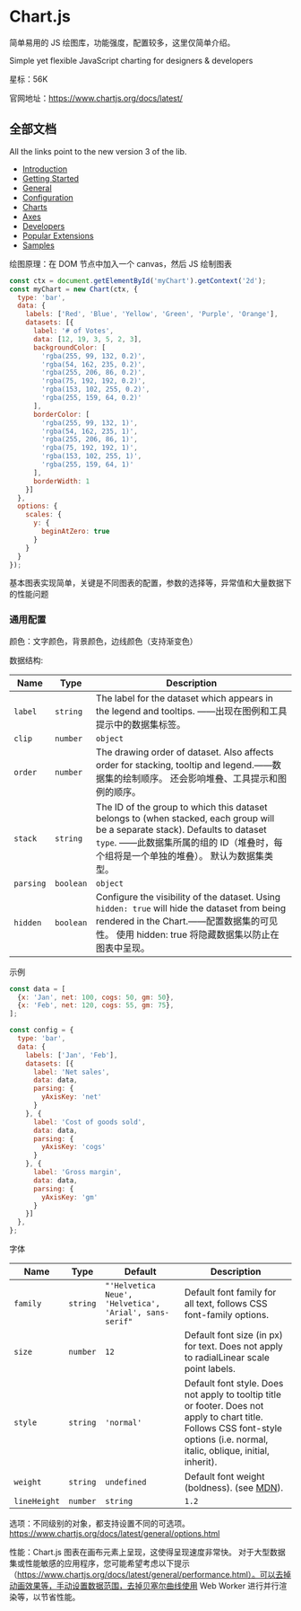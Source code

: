 # Chart.js

简单易用的 JS 绘图库，功能强度，配置较多，这里仅简单介绍。

Simple yet flexible JavaScript charting for designers & developers

星标：56K

官网地址：https://www.chartjs.org/docs/latest/

## 全部文档

All the links point to the new version 3 of the lib.

- [Introduction](https://www.chartjs.org/docs/latest/)
- [Getting Started](https://www.chartjs.org/docs/latest/getting-started/index)
- [General](https://www.chartjs.org/docs/latest/general/data-structures)
- [Configuration](https://www.chartjs.org/docs/latest/configuration/index)
- [Charts](https://www.chartjs.org/docs/latest/charts/line)
- [Axes](https://www.chartjs.org/docs/latest/axes/index)
- [Developers](https://www.chartjs.org/docs/latest/developers/index)
- [Popular Extensions](https://github.com/chartjs/awesome)
- [Samples](https://www.chartjs.org/samples/)

绘图原理：在 DOM 节点中加入一个 canvas，然后 JS 绘制图表

~~~js
const ctx = document.getElementById('myChart').getContext('2d');
const myChart = new Chart(ctx, {
  type: 'bar',
  data: {
    labels: ['Red', 'Blue', 'Yellow', 'Green', 'Purple', 'Orange'],
    datasets: [{
      label: '# of Votes',
      data: [12, 19, 3, 5, 2, 3],
      backgroundColor: [
        'rgba(255, 99, 132, 0.2)',
        'rgba(54, 162, 235, 0.2)',
        'rgba(255, 206, 86, 0.2)',
        'rgba(75, 192, 192, 0.2)',
        'rgba(153, 102, 255, 0.2)',
        'rgba(255, 159, 64, 0.2)'
      ],
      borderColor: [
        'rgba(255, 99, 132, 1)',
        'rgba(54, 162, 235, 1)',
        'rgba(255, 206, 86, 1)',
        'rgba(75, 192, 192, 1)',
        'rgba(153, 102, 255, 1)',
        'rgba(255, 159, 64, 1)'
      ],
      borderWidth: 1
    }]
  },
  options: {
    scales: {
      y: {
        beginAtZero: true
      }
    }
  }
});
~~~

基本图表实现简单，关键是不同图表的配置，参数的选择等，异常值和大量数据下的性能问题

### 通用配置

颜色：文字颜色，背景颜色，边线颜色（支持渐变色）

数据结构:

| Name      | Type               | Description                                                  |
| --------- | ------------------ | ------------------------------------------------------------ |
| `label`   | `string`           | The label for the dataset which appears in the legend and tooltips. ——出现在图例和工具提示中的数据集标签。 |
| `clip`    | `number`|`object`  | How to clip relative to chartArea. Positive value allows overflow, negative value clips that many pixels inside chartArea. 0 = clip at chartArea. Clipping can also be configured per side: clip: {left: 5, top: false, right: -2, bottom: 0} ——如何相对于 chartArea 进行剪辑。 正值允许溢出，负值在chartArea 内剪辑许多像素。 0 = 在图表区域剪辑。 剪裁也可以每边配置：剪辑：{left：5，top：false，right：-2，bottom：0} |
| `order`   | `number`           | The drawing order of dataset. Also affects order for stacking, tooltip and legend.——数据集的绘制顺序。 还会影响堆叠、工具提示和图例的顺序。 |
| `stack`   | `string`           | The ID of the group to which this dataset belongs to (when stacked, each group will be a separate stack). Defaults to dataset `type`. ——此数据集所属的组的 ID（堆叠时，每个组将是一个单独的堆叠）。 默认为数据集类型。 |
| `parsing` | `boolean`|`object` | How to parse the dataset. The parsing can be disabled by specifying parsing: false at chart options or dataset. If parsing is disabled, data must be sorted and in the formats the associated chart type and scales use internally.——如何解析数据集。 可以通过在图表选项或数据集中指定 parsing: false 来禁用解析。 如果禁用解析，则必须对数据进行排序，并以相关图表类型和刻度在内部使用的格式进行排序。 |
| `hidden`  | `boolean`          | Configure the visibility of the dataset. Using `hidden: true` will hide the dataset from being rendered in the Chart.——配置数据集的可见性。 使用 hidden: true 将隐藏数据集以防止在图表中呈现。 |

示例

~~~js
const data = [
  {x: 'Jan', net: 100, cogs: 50, gm: 50},
  {x: 'Feb', net: 120, cogs: 55, gm: 75},
];

const config = {
  type: 'bar',
  data: {
    labels: ['Jan', 'Feb'],
    datasets: [{
      label: 'Net sales',
      data: data,
      parsing: {
        yAxisKey: 'net'
      }
    }, {
      label: 'Cost of goods sold',
      data: data,
      parsing: {
        yAxisKey: 'cogs'
      }
    }, {
      label: 'Gross margin',
      data: data,
      parsing: {
        yAxisKey: 'gm'
      }
    }]
  },
};
~~~

字体

| Name         | Type              | Default                                                | Description                                                  |
| ------------ | ----------------- | ------------------------------------------------------ | ------------------------------------------------------------ |
| `family`     | `string`          | `"'Helvetica Neue', 'Helvetica', 'Arial', sans-serif"` | Default font family for all text, follows CSS font-family options. |
| `size`       | `number`          | `12`                                                   | Default font size (in px) for text. Does not apply to radialLinear scale point labels. |
| `style`      | `string`          | `'normal'`                                             | Default font style. Does not apply to tooltip title or footer. Does not apply to chart title. Follows CSS font-style options (i.e. normal, italic, oblique, initial, inherit). |
| `weight`     | `string`          | `undefined`                                            | Default font weight (boldness). (see [MDN](https://developer.mozilla.org/en-US/docs/Web/CSS/font-weight)). |
| `lineHeight` | `number`|`string` | `1.2`                                                  | Height of an individual line of text (see [MDN](https://developer.mozilla.org/en-US/docs/Web/CSS/line-height)). |

选项：不同级别的对象，都支持设置不同的可选项。https://www.chartjs.org/docs/latest/general/options.html

性能：Chart.js 图表在画布元素上呈现，这使得呈现速度非常快。 对于大型数据集或性能敏感的应用程序，您可能希望考虑以下提示（https://www.chartjs.org/docs/latest/general/performance.html）。可以去掉动画效果等，手动设置数据范围，去掉贝塞尔曲线使用 Web Worker 进行并行渲染等，以节省性能。